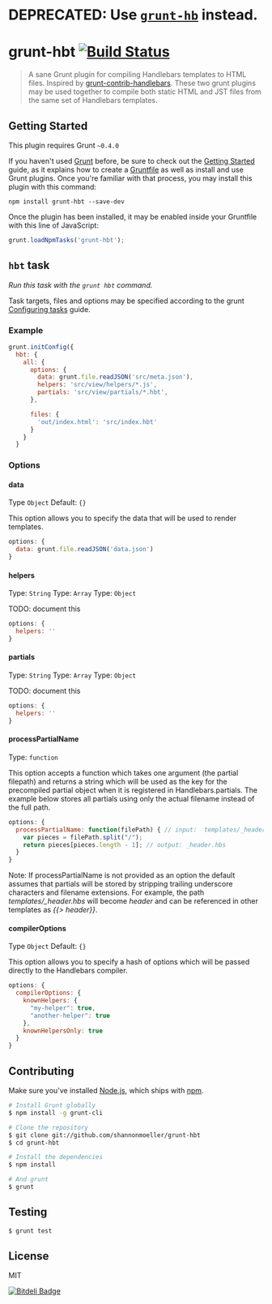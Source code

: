 # DEPRECATED: Use [`grunt-hb`](https://github.com/shannonmoeller/grunt-hb) instead.

# grunt-hbt [![Build Status](https://travis-ci.org/shannonmoeller/grunt-hbt.png?branch=master)](https://travis-ci.org/shannonmoeller/grunt-hbt)

> A sane Grunt plugin for compiling Handlebars templates to HTML files. Inspired by [grunt-contrib-handlebars](https://github.com/gruntjs/grunt-contrib-handlebars). These two grunt plugins may be used together to compile both static HTML and JST files from the same set of Handlebars templates.

## Getting Started

This plugin requires Grunt `~0.4.0`

If you haven't used [Grunt](http://gruntjs.com/) before, be sure to check out the [Getting Started](http://gruntjs.com/getting-started) guide, as it explains how to create a [Gruntfile](http://gruntjs.com/sample-gruntfile) as well as install and use Grunt plugins. Once you're familiar with that process, you may install this plugin with this command:

```shell
npm install grunt-hbt --save-dev
```

Once the plugin has been installed, it may be enabled inside your Gruntfile with this line of JavaScript:

```js
grunt.loadNpmTasks('grunt-hbt');
```
## `hbt` task

_Run this task with the `grunt hbt` command._

Task targets, files and options may be specified according to the grunt [Configuring tasks](http://gruntjs.com/configuring-tasks) guide.

### Example

```js
grunt.initConfig({
  hbt: {
    all: {
      options: {
        data: grunt.file.readJSON('src/meta.json'),
        helpers: 'src/view/helpers/*.js',
        partials: 'src/view/partials/*.hbt',
      },

      files: {
        'out/index.html': 'src/index.hbt'
      }
    }
  }
```

### Options

#### data
Type ```Object```
Default: ```{}```

This option allows you to specify the data that will be used to render templates.

```js
options: {
  data: grunt.file.readJSON('data.json')
}
````

#### helpers
Type: ```String```
Type: ```Array```
Type: ```Object```

TODO: document this

```js
options: {
  helpers: ''
}
````

#### partials
Type: ```String```
Type: ```Array```
Type: ```Object```

TODO: document this

```js
options: {
  helpers: ''
}
````

#### processPartialName
Type: ```function```

This option accepts a function which takes one argument (the partial filepath) and returns a string which will be used as the key for the precompiled partial object when it is registered in Handlebars.partials. The example below stores all partials using only the actual filename instead of the full path.

```js
options: {
  processPartialName: function(filePath) { // input:  templates/_header.hbs
    var pieces = filePath.split("/");
    return pieces[pieces.length - 1]; // output: _header.hbs
  }
}
````

Note: If processPartialName is not provided as an option the default assumes that partials will be stored by stripping trailing underscore characters and filename extensions. For example, the path *templates/_header.hbs* will become *header* and can be referenced in other templates as *{{> header}}*.

#### compilerOptions
Type `Object`
Default: `{}`

This option allows you to specify a hash of options which will be passed directly to the Handlebars compiler.

``` javascript
options: {
  compilerOptions: {
    knownHelpers: {
      "my-helper": true,
      "another-helper": true
    },
    knownHelpersOnly: true
  }
}
```

## Contributing

Make sure you've installed [Node.js](http://nodejs.org), which ships with [npm](http://npmjs.org).

```sh
# Install Grunt globally
$ npm install -g grunt-cli

# Clone the repository
$ git clone git://github.com/shannonmoeller/grunt-hbt
$ cd grunt-hbt

# Install the dependencies
$ npm install

# And grunt
$ grunt
```

## Testing

```sh
$ grunt test
```

## License

MIT

[![Bitdeli Badge](https://d2weczhvl823v0.cloudfront.net/shannonmoeller/grunt-hbt/trend.png)](https://bitdeli.com/free "Bitdeli Badge")

